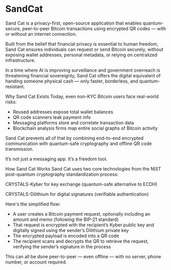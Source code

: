 # SandCat
Sand Cat is a privacy-first, open-source application that enables quantum-secure, peer-to-peer Bitcoin transactions using encrypted QR codes — with or without an internet connection.

Built from the belief that financial privacy is essential to human freedom, Sand Cat ensures individuals can request or send Bitcoin securely, without exposing wallet addresses, personal metadata, or relying on centralized infrastructure.

In a time where AI is improving surveillance and government overreach is threatening financial sovereignty, Sand Cat offers the digital equivalent of handing someone physical cash — only faster, borderless, and quantum-resistant.

Why Sand Cat Exists
Today, even non-KYC Bitcoin users face real-world risks:
- Reused addresses expose total wallet balances
- QR code scanners leak payment info
- Messaging platforms store and correlate transaction data
- Blockchain analysis firms map entire social graphs of Bitcoin activity

Sand Cat prevents all of that by combining end-to-end encrypted communication with quantum-safe cryptography and offline QR code transmission.

It’s not just a messaging app. It’s a freedom tool.

How Sand Cat Works
Sand Cat uses two core technologies from the NIST post-quantum cryptography standardization process:

CRYSTALS-Kyber for key exchange (quantum-safe alternative to ECDH)

CRYSTALS-Dilithium for digital signatures (verifiable authentication)

Here's the simplified flow:
- A user creates a Bitcoin payment request, optionally including an amount and memo (following the BIP-21 standard)
- That request is encrypted with the recipient’s Kyber public key and digitally signed using the sender’s Dilithium private key
- The encrypted payload is encoded into a QR code
- The recipient scans and decrypts the QR to retrieve the request, verifying the sender’s signature in the process

This can all be done peer-to-peer — even offline — with no server, phone number, or account required.
